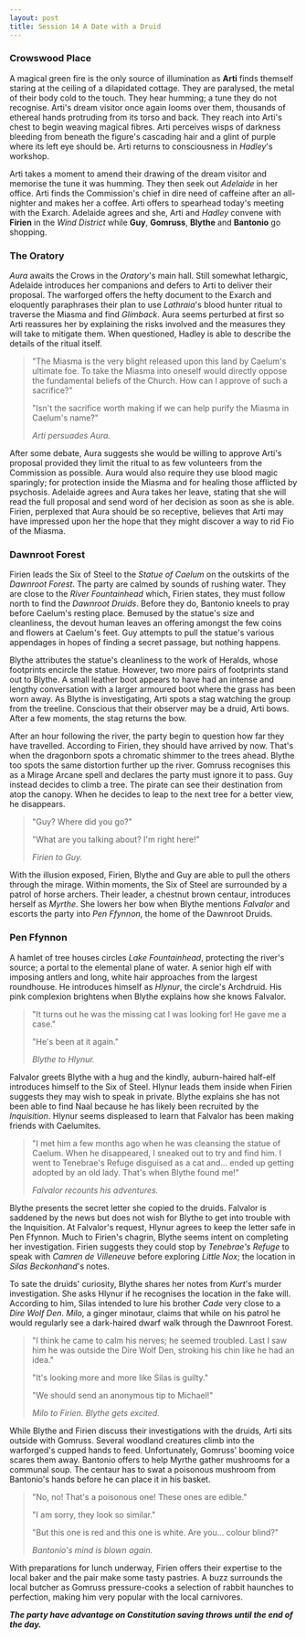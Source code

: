 ```yaml
---
layout: post
title: Session 14 A Date with a Druid
---
```


### Crowswood Place

A magical green fire is the only source of illumination as **Arti** finds themself staring at the ceiling of a dilapidated cottage. They are paralysed, the metal of their body cold to the touch. They hear humming; a tune they do not recognise. Arti's dream visitor once again looms over them, thousands of ethereal hands protruding from its torso and back. They reach into Arti's chest to begin weaving magical fibres. Arti perceives wisps of darkness bleeding from beneath the figure's cascading hair and a glint of purple where its left eye should be. Arti returns to consciousness in *Hadley*'s workshop.

Arti takes a moment to amend their drawing of the dream visitor and memorise the tune it was humming. They then seek out *Adelaide* in her office. Arti finds the Commission's chief in dire need of caffeine after an all-nighter and makes her a coffee. Arti offers to spearhead today's meeting with the Exarch. Adelaide agrees and she, Arti and *Hadley* convene with **Firien** in the *Wind District* while **Guy**, **Gomruss**, **Blythe** and **Bantonio** go shopping.

### The Oratory

*Aura* awaits the Crows in the *Oratory*'s main hall. Still somewhat lethargic, Adelaide introduces her companions and defers to Arti to deliver their proposal. The warforged offers the hefty document to the Exarch and eloquently paraphrases their plan to use *Lathraia*'s blood hunter ritual to traverse the Miasma and find *Glimback*. Aura seems perturbed at first so Arti reassures her by explaining the risks involved and the measures they will take to mitigate them. When questioned, Hadley is able to describe the details of the ritual itself.

> "The Miasma is the very blight released upon this land by Caelum's ultimate foe. To take the Miasma into oneself would directly oppose the fundamental beliefs of the Church. How can I approve of such a sacrifice?"
>
> "Isn't the sacrifice worth making if we can help purify the Miasma in Caelum's name?"
>
> *Arti persuades Aura.*

After some debate, Aura suggests she would be willing to approve Arti's proposal provided they limit the ritual to as few volunteers from the Commission as possible. Aura would also require they use blood magic sparingly; for protection inside the Miasma and for healing those afflicted by psychosis. Adelaide agrees and Aura takes her leave, stating that she will read the full proposal and send word of her decision as soon as she is able. Firien, perplexed that Aura should be so receptive, believes that Arti may have impressed upon her the hope that they might discover a way to rid Fio of the Miasma.

### Dawnroot Forest

Firien leads the Six of Steel to the *Statue of Caelum* on the outskirts of the *Dawnroot Forest*. The party are calmed by sounds of rushing water. They are close to the *River Fountainhead* which, Firien states, they must follow north to find the *Dawnroot Druids*. Before they do, Bantonio kneels to pray before Caelum's resting place. Bemused by the statue's size and cleanliness, the devout human leaves an offering amongst the few coins and flowers at Caelum's feet. Guy attempts to pull the statue's various appendages in hopes of finding a secret passage, but nothing happens.

Blythe attributes the statue's cleanliness to the work of Heralds, whose footprints encircle the statue. However, two more pairs of footprints stand out to Blythe. A small leather boot appears to have had an intense and lengthy conversation with a larger armoured boot where the grass has been worn away. As Blythe is investigating, Arti spots a stag watching the group from the treeline. Conscious that their observer may be a druid, Arti bows. After a few moments, the stag returns the bow.

After an hour following the river, the party begin to question how far they have travelled. According to Firien, they should have arrived by now. That's when the dragonborn spots a chromatic shimmer to the trees ahead. Blythe too spots the same distortion further up the river. Gomruss recognises this as a Mirage Arcane spell and declares the party must ignore it to pass. Guy instead decides to climb a tree. The pirate can see their destination from atop the canopy. When he decides to leap to the next tree for a better view, he disappears.

> "Guy? Where did you go?"
>
> "What are you talking about? I'm right here!"
>
> *Firien to Guy.*

With the illusion exposed, Firien, Blythe and Guy are able to pull the others through the mirage. Within moments, the Six of Steel are surrounded by a patrol of horse archers. Their leader, a chestnut brown centaur, introduces herself as *Myrthe*. She lowers her bow when Blythe mentions *Falvalor* and escorts the party into *Pen Ffynnon*, the home of the Dawnroot Druids.

### Pen Ffynnon

A hamlet of tree houses circles *Lake Fountainhead*, protecting the river's source; a portal to the elemental plane of water. A senior high elf with imposing antlers and long, white hair approaches from the largest roundhouse. He introduces himself as *Hlynur*, the circle's Archdruid. His pink complexion brightens when Blythe explains how she knows Falvalor.

> "It turns out he was the missing cat I was looking for! He gave me a case."
>
> "He's been at it again."
>
> *Blythe to Hlynur.*

Falvalor greets Blythe with a hug and the kindly, auburn-haired half-elf introduces himself to the Six of Steel. Hlynur leads them inside when Firien suggests they may wish to speak in private. Blythe explains she has not been able to find Naal because he has likely been recruited by the *Inquisition*. Hlynur seems displeased to learn that Falvalor has been making friends with Caelumites.

> "I met him a few months ago when he was cleansing the statue of Caelum. When he disappeared, I sneaked out to try and find him. I went to Tenebrae's Refuge disguised as a cat and... ended up getting adopted by an old lady. That's when Blythe found me!"
>
> *Falvalor recounts his adventures.*

Blythe presents the secret letter she copied to the druids. Falvalor is saddened by the news but does not wish for Blythe to get into trouble with the Inquisition. At Falvalor's request, Hlynur agrees to keep the letter safe in Pen Ffynnon. Much to Firien's chagrin, Blythe seems intent on completing her investigation. Firien suggests they could stop by *Tenebrae's Refuge* to speak with *Camren de Villeneuve* before exploring *Little Nox*; the location in *Silas Beckonhand*'s notes.

To sate the druids' curiosity, Blythe shares her notes from *Kurt*'s murder investigation. She asks Hlynur if he recognises the location in the fake will. According to him, Silas intended to lure his brother *Cade* very close to a *Dire Wolf Den*. *Milo*, a ginger minotaur, claims that while on his patrol he would regularly see a dark-haired dwarf walk through the Dawnroot Forest.

> "I think he came to calm his nerves; he seemed troubled. Last I saw him he was outside the Dire Wolf Den, stroking his chin like he had an idea."
>
> "It's looking more and more like Silas is guilty."
>
> "We should send an anonymous tip to Michael!"
>
> *Milo to Firien. Blythe gets excited.*

While Blythe and Firien discuss their investigations with the druids, Arti sits outside with Gomruss. Several woodland creatures climb into the warforged's cupped hands to feed. Unfortunately, Gomruss' booming voice scares them away. Bantonio offers to help Myrthe gather mushrooms for a communal soup. The centaur has to swat a poisonous mushroom from Bantonio's hands before he can place it in his basket.

> "No, no! That's a poisonous one! These ones are edible."
>
> "I am sorry, they look so similar."
>
> "But this one is red and this one is white. Are you... colour blind?"
>
> *Bantonio's mind is blown again.*

With preparations for lunch underway, Firien offers their expertise to the local baker and the pair make some tasty pastries. A buzz surrounds the local butcher as Gomruss pressure-cooks a selection of rabbit haunches to perfection, making him very popular with the local carnivores.

***The party have advantage on Constitution saving throws until the end of the day.***
